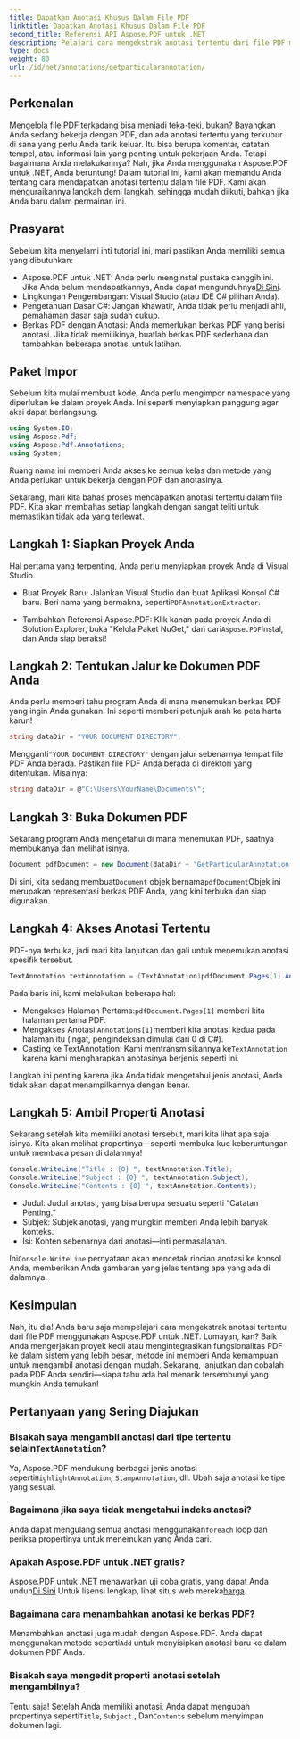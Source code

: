 ```yaml
---
title: Dapatkan Anotasi Khusus Dalam File PDF
linktitle: Dapatkan Anotasi Khusus Dalam File PDF
second_title: Referensi API Aspose.PDF untuk .NET
description: Pelajari cara mengekstrak anotasi tertentu dari file PDF menggunakan Aspose.PDF for .NET dalam tutorial mendetail sepanjang 2000 kata ini. Sempurna untuk pengembang.
type: docs
weight: 80
url: /id/net/annotations/getparticularannotation/
---
```

## Perkenalan

Mengelola file PDF terkadang bisa menjadi teka-teki, bukan? Bayangkan Anda sedang bekerja dengan PDF, dan ada anotasi tertentu yang terkubur di sana yang perlu Anda tarik keluar. Itu bisa berupa komentar, catatan tempel, atau informasi lain yang penting untuk pekerjaan Anda. Tetapi bagaimana Anda melakukannya? Nah, jika Anda menggunakan Aspose.PDF untuk .NET, Anda beruntung! Dalam tutorial ini, kami akan memandu Anda tentang cara mendapatkan anotasi tertentu dalam file PDF. Kami akan menguraikannya langkah demi langkah, sehingga mudah diikuti, bahkan jika Anda baru dalam permainan ini.

## Prasyarat

Sebelum kita menyelami inti tutorial ini, mari pastikan Anda memiliki semua yang dibutuhkan:

-  Aspose.PDF untuk .NET: Anda perlu menginstal pustaka canggih ini. Jika Anda belum mendapatkannya, Anda dapat mengunduhnya[Di Sini](https://releases.aspose.com/pdf/net/).
- Lingkungan Pengembangan: Visual Studio (atau IDE C# pilihan Anda).
- Pengetahuan Dasar C#: Jangan khawatir, Anda tidak perlu menjadi ahli, pemahaman dasar saja sudah cukup.
- Berkas PDF dengan Anotasi: Anda memerlukan berkas PDF yang berisi anotasi. Jika tidak memilikinya, buatlah berkas PDF sederhana dan tambahkan beberapa anotasi untuk latihan.

## Paket Impor

Sebelum kita mulai membuat kode, Anda perlu mengimpor namespace yang diperlukan ke dalam proyek Anda. Ini seperti menyiapkan panggung agar aksi dapat berlangsung.

```csharp
using System.IO;
using Aspose.Pdf;
using Aspose.Pdf.Annotations;
using System;
```

Ruang nama ini memberi Anda akses ke semua kelas dan metode yang Anda perlukan untuk bekerja dengan PDF dan anotasinya.

Sekarang, mari kita bahas proses mendapatkan anotasi tertentu dalam file PDF. Kita akan membahas setiap langkah dengan sangat teliti untuk memastikan tidak ada yang terlewat.

## Langkah 1: Siapkan Proyek Anda

Hal pertama yang terpenting, Anda perlu menyiapkan proyek Anda di Visual Studio. 

-  Buat Proyek Baru: Jalankan Visual Studio dan buat Aplikasi Konsol C# baru. Beri nama yang bermakna, seperti`PDFAnnotationExtractor`.
  
-  Tambahkan Referensi Aspose.PDF: Klik kanan pada proyek Anda di Solution Explorer, buka "Kelola Paket NuGet," dan cari`Aspose.PDF`Instal, dan Anda siap beraksi!

## Langkah 2: Tentukan Jalur ke Dokumen PDF Anda

Anda perlu memberi tahu program Anda di mana menemukan berkas PDF yang ingin Anda gunakan. Ini seperti memberi petunjuk arah ke peta harta karun!

```csharp
string dataDir = "YOUR DOCUMENT DIRECTORY";
```

 Mengganti`"YOUR DOCUMENT DIRECTORY"` dengan jalur sebenarnya tempat file PDF Anda berada. Pastikan file PDF Anda berada di direktori yang ditentukan. Misalnya:

```csharp
string dataDir = @"C:\Users\YourName\Documents\";
```

## Langkah 3: Buka Dokumen PDF

Sekarang program Anda mengetahui di mana menemukan PDF, saatnya membukanya dan melihat isinya.

```csharp
Document pdfDocument = new Document(dataDir + "GetParticularAnnotation.pdf");
```

 Di sini, kita sedang membuat`Document` objek bernama`pdfDocument`Objek ini merupakan representasi berkas PDF Anda, yang kini terbuka dan siap digunakan.

## Langkah 4: Akses Anotasi Tertentu

PDF-nya terbuka, jadi mari kita lanjutkan dan gali untuk menemukan anotasi spesifik tersebut.

```csharp
TextAnnotation textAnnotation = (TextAnnotation)pdfDocument.Pages[1].Annotations[1];
```

Pada baris ini, kami melakukan beberapa hal:
-  Mengakses Halaman Pertama:`pdfDocument.Pages[1]` memberi kita halaman pertama PDF.
-  Mengakses Anotasi:`Annotations[1]`memberi kita anotasi kedua pada halaman itu (ingat, pengindeksan dimulai dari 0 di C#).
-  Casting ke TextAnnotation: Kami mentransmisikannya ke`TextAnnotation` karena kami mengharapkan anotasinya berjenis seperti ini.

Langkah ini penting karena jika Anda tidak mengetahui jenis anotasi, Anda tidak akan dapat menampilkannya dengan benar.

## Langkah 5: Ambil Properti Anotasi

Sekarang setelah kita memiliki anotasi tersebut, mari kita lihat apa saja isinya. Kita akan melihat propertinya—seperti membuka kue keberuntungan untuk membaca pesan di dalamnya!

```csharp
Console.WriteLine("Title : {0} ", textAnnotation.Title);
Console.WriteLine("Subject : {0} ", textAnnotation.Subject);
Console.WriteLine("Contents : {0} ", textAnnotation.Contents);
```

- Judul: Judul anotasi, yang bisa berupa sesuatu seperti “Catatan Penting.”
- Subjek: Subjek anotasi, yang mungkin memberi Anda lebih banyak konteks.
- Isi: Konten sebenarnya dari anotasi—inti permasalahan.

 Ini`Console.WriteLine` pernyataan akan mencetak rincian anotasi ke konsol Anda, memberikan Anda gambaran yang jelas tentang apa yang ada di dalamnya.

## Kesimpulan

Nah, itu dia! Anda baru saja mempelajari cara mengekstrak anotasi tertentu dari file PDF menggunakan Aspose.PDF untuk .NET. Lumayan, kan? Baik Anda mengerjakan proyek kecil atau mengintegrasikan fungsionalitas PDF ke dalam sistem yang lebih besar, metode ini memberi Anda kemampuan untuk mengambil anotasi dengan mudah. Sekarang, lanjutkan dan cobalah pada PDF Anda sendiri—siapa tahu ada hal menarik tersembunyi yang mungkin Anda temukan!

## Pertanyaan yang Sering Diajukan

###  Bisakah saya mengambil anotasi dari tipe tertentu selain`TextAnnotation`?  
 Ya, Aspose.PDF mendukung berbagai jenis anotasi seperti`HighlightAnnotation`, `StampAnnotation`, dll. Ubah saja anotasi ke tipe yang sesuai.

### Bagaimana jika saya tidak mengetahui indeks anotasi?  
 Anda dapat mengulang semua anotasi menggunakan`foreach` loop dan periksa propertinya untuk menemukan yang Anda cari.

### Apakah Aspose.PDF untuk .NET gratis?  
 Aspose.PDF untuk .NET menawarkan uji coba gratis, yang dapat Anda unduh[Di Sini](https://releases.aspose.com/) Untuk lisensi lengkap, lihat situs web mereka[harga](https://purchase.aspose.com/buy).

### Bagaimana cara menambahkan anotasi ke berkas PDF?  
Menambahkan anotasi juga mudah dengan Aspose.PDF. Anda dapat menggunakan metode seperti`Add` untuk menyisipkan anotasi baru ke dalam dokumen PDF Anda.

### Bisakah saya mengedit properti anotasi setelah mengambilnya?  
 Tentu saja! Setelah Anda memiliki anotasi, Anda dapat mengubah propertinya seperti`Title`, `Subject` , Dan`Contents` sebelum menyimpan dokumen lagi.